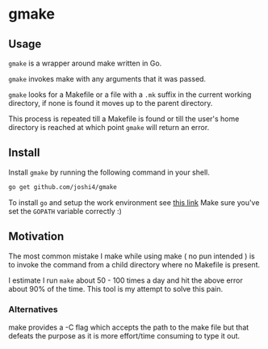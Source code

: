 # gmake

## Usage

`gmake` is a wrapper around make written in Go.

`gmake` invokes make with any arguments that it was passed.

`gmake` looks for a Makefile or a file with a `.mk` suffix in the current working directory, if none is found it moves up to the parent directory.

This process is repeated till a Makefile is found or till the user's home directory is reached at which point `gmake` will return an error.

## Install

Install `gmake` by running the following command in your shell.

~~~sh
go get github.com/joshi4/gmake
~~~

To install `go` and setup the work environment see [this link](https://golang.org/doc/install#install) Make sure you've set the `GOPATH` variable correctly :)

## Motivation

The most common mistake I make while using make ( no pun intended ) is to invoke the command from a child directory where no Makefile  is present.

I estimate I run `make` about 50 - 100 times a day and hit the above error about 90% of the time. This tool is my attempt to solve this pain.

### Alternatives

make provides a -C flag which accepts the path to the make file but that defeats the purpose as it is more effort/time consuming to type it out.
